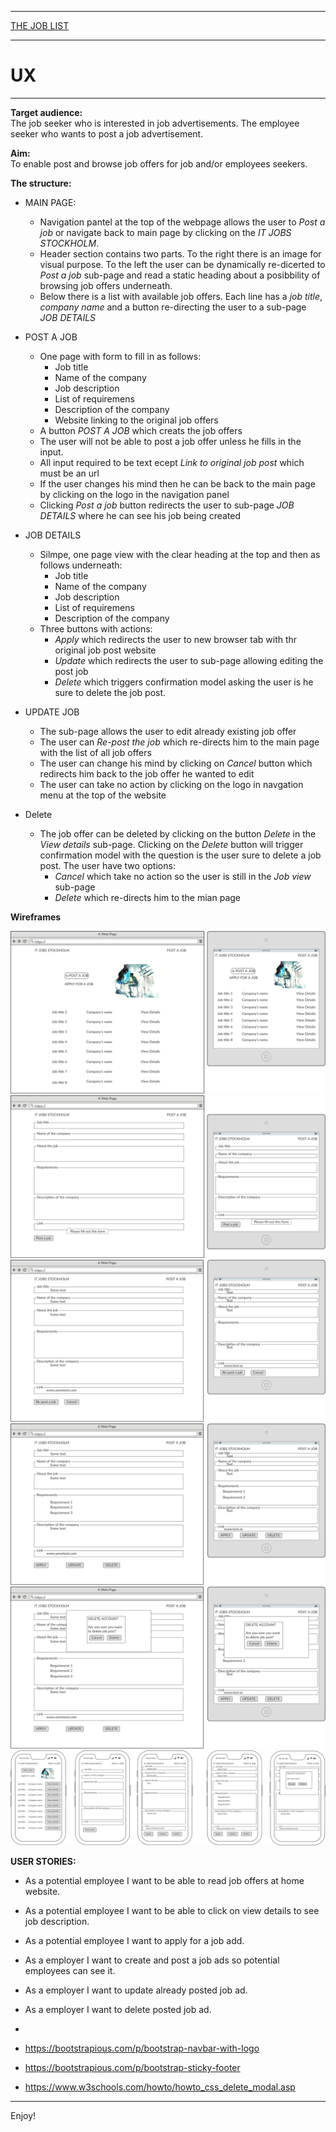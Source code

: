 

---

[THE JOB LIST](https://my-job-list.herokuapp.com/)

---

# UX

---

**Target audience:**<br>
The job seeker who is interested in job advertisements.
The employee seeker who wants to post a job advertisement.

**Aim:**<br>
To enable post and browse job offers for job and/or employees seekers.


**The structure:**<br>

- MAIN PAGE:
    - Navigation pantel at the top of the webpage allows the user to *Post a job* or navigate back to main page by clicking on the *IT JOBS STOCKHOLM*.<br>
    - Header section contains two parts. To the right there is an image for visual purpose. To the left the user can be dynamically re-dicerted to *Post a job* sub-page and read a static heading about a posibbility of browsing job offers underneath.<br>
    - Below there is a list with available job offers. Each line has a *job title*, *company name* and a button re-directing the user to a sub-page *JOB DETAILS* <br>

- POST A JOB
    - One page with form to fill in as follows:
        - Job title
        - Name of the company
        - Job description
        - List of requiremens
        - Description of the company
        - Website linking to the original job offers
    - A button *POST A JOB* which creats the job offers
    - The user will not be able to post a job offer unless he fills in the input.
    - All input required to be text ecept *Link to original job post* which must be an url
    - If the user changes his mind then he can be back to the main page by clicking on the logo in the navigation panel
    - Clicking *Post a job* button redirects the user to sub-page *JOB DETAILS* where he can see his job being created 


- JOB DETAILS
    - Silmpe, one page view with the clear heading at the top and then as follows underneath:
        - Job title
        - Name of the company
        - Job description
        - List of requiremens
        - Description of the company
    - Three buttons with actions:
        - *Apply* which redirects the user to new browser tab with thr original job post website
        - *Update* which redirects the user to sub-page allowing editing the post job
        - *Delete* which triggers confirmation model asking the user is he sure to delete the job post.

- UPDATE JOB
    - The sub-page allows the user to edit already existing job offer
    - The user can *Re-post the job* which re-directs him to the main page with the list of all job offers
    - The user can change his mind by clicking on *Cancel* button which redirects him back to the job offer he wanted to edit
    - The user can take no action by clicking on the logo in navgation menu at the top of the website
    
- Delete
    - The job offer can be deleted by clicking on the button *Delete* in the *View details* sub-page. Clicking on the *Delete* button will trigger confirmation model with the question is the user sure to delete a job post. The user have two options:
        - *Cancel* which take no action so the user is still in the *Job view* sub-page
        - *Delete* which re-directs him to the mian page
    

**Wireframes**

![1. Main view - Desktop, iPad](static/wireframes/main-page.png)<br>
![2. Create - Desktop, iPad](static/wireframes/create.png)<br>
![3. Read - Desktop, iPad](static/wireframes/edit.png)<br>
![4. Update - Desktop, iPad](static/wireframes/read.png)<br>
![5. Delete - Desktop, iPad](static/wireframes/delete.png)<br>
![all iPhone view](static/wireframes/iPhone-view.png)<br>

**USER STORIES:**

- As a potential employee I want to be able to read job offers at home website.
- As a potential employee I want to be able to click on view details to see job description.
- As a potential employee I want to apply for a job add.
- As a employer I want to create and post a job ads so potential employees can see it.
- As a employer I want to update already posted job ad.
- As a employer I want to delete posted job ad.

 - 
 - https://bootstrapious.com/p/bootstrap-navbar-with-logo
 - https://bootstrapious.com/p/bootstrap-sticky-footer
 - https://www.w3schools.com/howto/howto_css_delete_modal.asp


--------

Enjoy!
